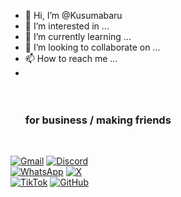 - 👋 Hi, I’m @Kusumabaru
- 👀 I’m interested in ...
- 🌱 I’m currently learning ...
- 💞️ I’m looking to collaborate on ...
- 📫 How to reach me ...
- <br>
  <br>
  <br>
  <h3>for business / making friends</h3>
  <br>

<a href="kusumabaru10@gmail.com">![Gmail](https://img.shields.io/badge/Gmail-D14836?style=for-the-badge&logo=gmail&logoColor=white)</a>
<a href="">![Discord](https://img.shields.io/badge/Discord-%235865F2.svg?style=for-the-badge&logo=discord&logoColor=white)</a><br>
<a href="https://api.whatsapp.com/send/?phone=6283869322352&text&type=phone_number&app_absent=0">![WhatsApp](https://img.shields.io/badge/WhatsApp-25D366?style=for-the-badge&logo=whatsapp&logoColor=white)</a>
<a href="https://x.com/awapusing?t=PWUeJimPHyrWR3Mz9fWLHw&s=09">![X](https://img.shields.io/badge/X-%23000000.svg?style=for-the-badge&logo=X&logoColor=white)</a><br>
<a href="https://www.tiktok.com/@kusumabaru?_t=8ncMPC77Puc&_r=1">![TikTok](https://img.shields.io/badge/TikTok-%23000000.svg?style=for-the-badge&logo=TikTok&logoColor=white)</a>
<a href="github.com/kusumabaru">![GitHub](https://img.shields.io/badge/github-%23121011.svg?style=for-the-badge&logo=github&logoColor=white)</a>
